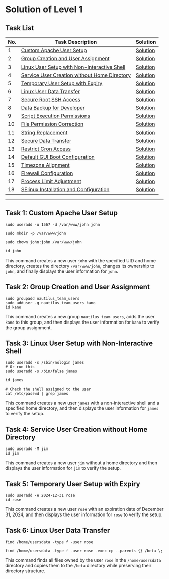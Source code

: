 
# Solution of Level 1


## Task List

| No. | Task Description                                                                                     | Solution                                                         |
| --- | ---------------------------------------------------------------------------------------------------- | ---------------------------------------------------------------- |
| 1   | [Custom Apache User Setup](#task-1-custom-apache-user-setup)                                         | [Solution](#task-1-custom-apache-user-setup)                     |
| 2   | [Group Creation and User Assignment](#task-2-group-creation-and-user-assignment)                     | [Solution](#task-2-group-creation-and-user-assignment)           |
| 3   | [Linux User Setup with Non-Interactive Shell](#task-3-linux-user-setup-with-non-interactive-shell)   | [Solution](#task-3-linux-user-setup-with-non-interactive-shell)  |
| 4   | [Service User Creation without Home Directory](#task-4-service-user-creation-without-home-directory) | [Solution](#task-4-service-user-creation-without-home-directory) |
| 5   | [Temporary User Setup with Expiry](#task-5-temporary-user-setup-with-expiry)                         | [Solution](#task-5-temporary-user-setup-with-expiry)             |
| 6   | [Linux User Data Transfer](#task-6-linux-user-data-transfer)                                         | [Solution](#task-6-linux-user-data-transfer)                     |
| 7   | [Secure Root SSH Access](#task-7-secure-root-ssh-access)                                             | [Solution](#task-7-secure-root-ssh-access)                       |
| 8   | [Data Backup for Developer](#task-8-data-backup-for-developer)                                       | [Solution](#task-8-data-backup-for-developer)                    |
| 9   | [Script Execution Permissions](#task-9-script-execution-permissions)                                 | [Solution](#task-9-script-execution-permissions)                 |
| 10  | [File Permission Correction](#task-10-file-permission-correction)                                    | [Solution](#task-10-file-permission-correction)                  |
| 11  | [String Replacement](#task-11-string-replacement)                                                    | [Solution](#task-11-string-replacement)                          |
| 12  | [Secure Data Transfer](#task-12-secure-data-transfer)                                                | [Solution](#task-12-secure-data-transfer)                        |
| 13  | [Restrict Cron Access](#task-13-restrict-cron-access)                                                | [Solution](#task-13-restrict-cron-access)                        |
| 14  | [Default GUI Boot Configuration](#task-14-default-gui-boot-configuration)                            | [Solution](#task-14-default-gui-boot-configuration)              |
| 15  | [Timezone Alignment](#task-15-timezone-alignment)                                                    | [Solution](#task-15-timezone-alignment)                          |
| 16  | [Firewall Configuration](#task-16-firewall-configuration)                                            | [Solution](#task-16-firewall-configuration)                      |
| 17  | [Process Limit Adjustment](#task-17-process-limit-adjustment)                                        | [Solution](#task-17-process-limit-adjustment)                    |
| 18  | [SElinux Installation and Configuration](#task-18-selinux-installation-and-configuration)            | [Solution](#task-18-selinux-installation-and-configuration)      |


--------------------------------------------------
## Task 1: Custom Apache User Setup

```shell
sudo useradd -u 1567 -d /var/www/john john

sudo mkdir -p /var/www/john

sudo chown john:john /var/www/john

id john
```

This command creates a new user `john` with the specified UID and home directory, creates the directory `/var/www/john`, changes its ownership to `john`, and finally displays the user information for `john`.


## Task 2: Group Creation and User Assignment

```shell    
sudo groupadd nautilus_team_users
sudo adduser -g nautilus_team_users kano
id kano
```
This command creates a new group `nautilus_team_users`, adds the user `kano` to this group, and then displays the user information for `kano` to verify the group assignment.


## Task 3: Linux User Setup with Non-Interactive Shell

```shell
sudo useradd -s /sbin/nologin james
# Or run this
sudo useradd -s /bin/false james

id james

# Check the shell assigned to the user
cat /etc/passwd | grep james
```
This command creates a new user `james` with a non-interactive shell and a specified home directory, and then displays the user information for `james` to verify the setup.

## Task 4: Service User Creation without Home Directory

```shell    
sudo useradd -M jim
id jim
``` 
This command creates a new user `jim` without a home directory and then displays the user information for `jim` to verify the setup.

## Task 5: Temporary User Setup with Expiry

```shell    
sudo useradd -e 2024-12-31 rose
id rose
```
This command creates a new user `rose` with an expiration date of December 31, 2024, and then displays the user information for `rose` to verify the setup.


## Task 6: Linux User Data Transfer

```shell    
find /home/usersdata -type f -user rose

find /home/usersdata -type f -user rose -exec cp --parents {} /beta \;
```
This command finds all files owned by the user `rose` in the `/home/usersdata` directory and copies them to the `/beta` directory while preserving their directory structure.
